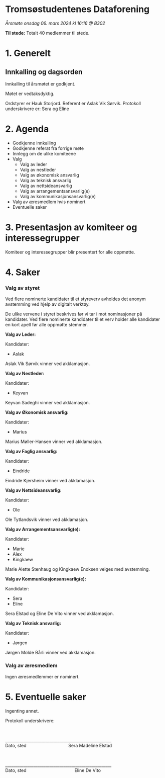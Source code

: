 # Tromsøstudentenes Dataforening

*Årsmøte onsdag 06. mars 2024 kl 16:16 @ B302*

**Til stede:**
Totalt 40 medlemmer til stede. 

# 1. Generelt
## Innkalling og dagsorden

Innkalling til årsmøtet er godkjent. 

Møtet er vedtaksdyktig.  

Ordstyrer er Hauk Storjord.
Referent er Aslak Vik Sørvik. 
Protokoll underskrivere er: Sera og Eline

# 2. Agenda
* Godkjenne innkalling
* Godkjenne referat fra forrige møte
* Innlegg om de ulike komiteene
* Valg
    * Valg av leder
    * Valg av nestleder
	* Valg av økonomisk ansvarlig
    * Valg av teknisk ansvarlig
    * Valg av nettsideansvarlig
    * Valg av arrangementsansvarlig(e)
	* Valg av kommunikasjonsansvarlig(e)
* Valg av æresmedlem hvis nominert
* Eventuelle saker

# 3. Presentasjon av komiteer og interessegrupper
Komiteer og interessegrupper blir presentert for alle oppmøtte.

# 4. Saker

### Valg av styret
Ved flere nominerte kandidater til et styreverv avholdes det anonym avstemming ved hjelp av digitalt verktøy.

De ulike vervene i styret beskrives før vi tar i mot nominasjoner på kandidater. 
Ved flere nominerte kandidater til et verv holder alle kandidater en kort apell før alle oppmøtte stemmer.  

**Valg av Leder:**

Kandidater:
- Aslak

Aslak Vik Sørvik vinner ved akklamasjon.

**Valg av Nestleder:**

Kandidater:
- Keyvan

Keyvan Sadeghi vinner ved akklamasjon.

**Valg av Økonomisk ansvarlig:**

Kandidater:
- Marius

Marius Møller-Hansen vinner ved akklamasjon.

**Valg av Faglig ansvarlig:**

Kandidater:
- Eindride

Eindride Kjersheim vinner ved akklamasjon.

**Valg av Nettsideansvarlig:**

Kandidater:
- Ole

Ole Tytlandsvik vinner ved akklamasjon.

**Valg av Arrangementsansvarlig(e):**

Kandidater:
- Marie
- Alex
- Kingkaew

Marie Alette Stenhaug og Kingkaew Enoksen velges med avstemning.

**Valg av Kommunikasjonsansvarlig(e):**

Kandidater:
- Sera
- Eline

Sera Elstad og Eline De Vito vinner ved akklamasjon.

**Valg av Teknisk ansvarlig:**

Kandidater:
- Jørgen

Jørgen Molde Bårli vinner ved akklamasjon.

### Valg av æresmedlem
Ingen æresmedlemmer er nominert.

# 5. Eventuelle saker 
Ingenting annet.



Protokoll underskrivere:

<p>
    <br/>

_____________________________________________________<br/>
Dato, sted&nbsp;&nbsp;&nbsp;&nbsp;&nbsp;&nbsp;&nbsp;&nbsp;&nbsp;&nbsp;&nbsp;&nbsp;&nbsp;&nbsp;&nbsp;&nbsp;&nbsp;&nbsp;&nbsp;&nbsp;&nbsp;&nbsp;&nbsp;&nbsp;&nbsp;&nbsp;&nbsp;&nbsp;&nbsp;&nbsp;&nbsp;&nbsp;&nbsp;&nbsp;Sera Madeline Elstad
</p>
<p>
  <br/>



_____________________________________________________<br/>
Dato, sted&nbsp;&nbsp;&nbsp;&nbsp;&nbsp;&nbsp;&nbsp;&nbsp;&nbsp;&nbsp;&nbsp;&nbsp;&nbsp;&nbsp;&nbsp;&nbsp;&nbsp;&nbsp;&nbsp;&nbsp;&nbsp;&nbsp;&nbsp;&nbsp;&nbsp;&nbsp;&nbsp;&nbsp;&nbsp;&nbsp;&nbsp;&nbsp;&nbsp;&nbsp;&nbsp;&nbsp;&nbsp;&nbsp;&nbsp;Eline De Vito
</p>
